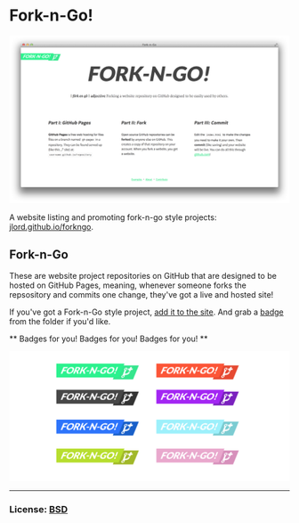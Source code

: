 # Fork-n-Go!

![img](screenshot.png)

A website listing and promoting fork-n-go style projects: [jlord.github.io/forkngo](http://jlord.github.io/forkngo).

## Fork-n-Go

These are website project repositories on GitHub that are designed to be hosted on GitHub Pages, meaning, whenever someone forks the repsository and commits one change, they've got a live and hosted site!

If you've got a Fork-n-Go style project, [add it to the site](contributing.md). And grab a [badge](/badges) from the folder if you'd like.

** Badges for you! Badges for you! Badges for you! **

![badges](badges/badges.png)

---

### License: [BSD](license.md)
